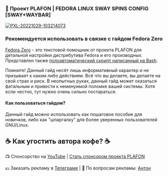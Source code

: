 ### 🚀 Проект PLAFON | FEDORA LINUX SWAY SPINS CONFIG [SWAY+WAYBAR]

<a href="https://ibb.co/6DDBf46"><img src="https://i.ibb.co/sssHMFL/20230423-16h25m23s-grim.png" alt="PXL-20221029-103214073" border="0"></a>

### Рекомендуется использовать в связке с гайдом Fedora Zero

<a href="https://plafon.gitbook.io/fedora-zero/">Fedora Zero</a> - это текстовой помощник от проекта PLAFON для детальной настройки дистрибутива Fedora и его производных. Представлен также <a href="https://github.com/plafonlinux/fedorazero_bash">полуавтоматический скрипт написанный на Bash</a>.

Помните! Данный гайд несёт лишь информативный характер и не призывает к каким либо действиям. Всё что вы делаете, вы делаете на свой страх и риск. В неопытных руках, данный гайд может оказаться фатальным и привести к неменуимой поломке вашей системы. Хотя если честно, тут нужно очень сильно постараться.

#### Как пользоваться гайдом?

Данный гайд можно использовать как пошаговое пособие для новичков, либо как "шпаргалку" для более уверенных пользователей GNU/Linux.

## ☕ Как угостить автора кофе? ☕

📺 Спонсорство на [YouTube](https://bit.ly/3MHNzWa) | [Стать спонсором проекта PLAFON](https://bit.ly/3MHNzWa)

💵 Заказать рекламу в [Телеграме](https://t.me/plafonyoutube) | 💬 По вопросам рекламы: [Aнтон](https://t.me/Toxblh)

